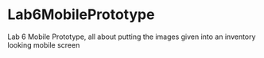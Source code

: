 # Lab6MobilePrototype
Lab 6 Mobile Prototype, all about putting the images given into an inventory looking mobile screen
